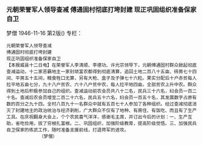 ### 元朝荣誉军人领导查减  傅通固村彻底打垮封建  现正巩固组织准备保家自卫
梦僧
1946-11-16
第2版()
专栏：

    元朝荣誉军人领导查减
    傅通固村彻底打垮封建
    现正巩固组织准备保家自卫
    【本报威县十二日电】在荣誉军人李清顺、李德功、许光宗领导下，元朝傅通固村群众掀起彻底查减运动，十二家恶霸地主一家封顽富农都得到彻底清算，追回土地二百八十五亩、砖房七十四间、平房五十五间，粮食牲口无算，另有大枪、盒子及子弹七十六粒。果实分配后十户赤贫每人拉平地五亩七分，九十八户贫农、六十八户贫中农，每人拉平地四亩。全部贫农上升中农。群众得到土地后积极参加自己的组织。查减运动前农会员共八十二名，民兵三十六名，妇会员一百二十名。查减后农会员增至二百二十六名，民兵五十六名，妇会员一百五十名，其发展数字占原有数的百分之九十四。全村八百九十一名群众中就有五百七十人参加了各种组织。经过查减彻底消灭了封建地主的政治统治与经济剥削，广大群众不仅有了地种、有房住、有饭吃、而且有了生产工具。在庆祝翻身大会上，个个农民喜气洋洋，感谢毛主席，并订出今后的计划：一、生产互助，省吃俭用，拔了穷根扎富根。二、巩固组织，加强阶级教育，提高阶级觉悟。三、加强民兵自卫保家的练武工作，随时准备支援前线，打退蒋军的进攻。
                （梦僧）
